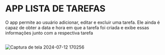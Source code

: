 # APP LISTA DE TAREFAS

O app permite ao usuário adicionar, editar e excluir uma tarefa. Ele ainda é capaz de obter a data e hora em que a tarefa foi criada e exibe essas informações junto com a respectiva tarefa
##
![Captura de tela 2024-07-12 170256](https://github.com/user-attachments/assets/39c4efe2-d03d-439e-b7ef-243f6a712f1a)
